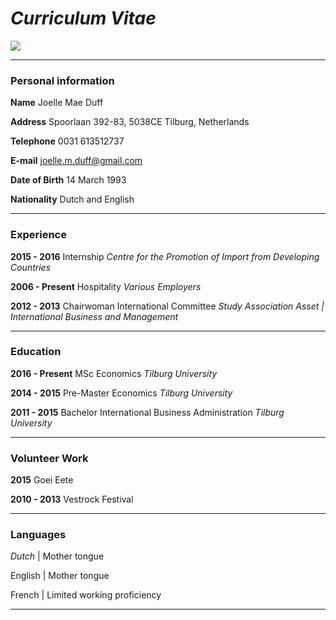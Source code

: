 
# *Curriculum Vitae*


![](https://media.licdn.com/mpr/mpr/shrinknp_200_200/p/3/005/098/2b8/176ff00.jpg)

___________________________________________


### Personal information


**Name** Joelle Mae Duff 

**Address** Spoorlaan 392-83, 5038CE Tilburg, Netherlands

**Telephone** 0031 613512737

**E-mail** joelle.m.duff@gmail.com

**Date of Birth** 14 March 1993

**Nationality** Dutch and English

___________________________

### Experience

**2015 - 2016** Internship *Centre for the Promotion of Import from Developing Countries*

**2006 - Present** Hospitality *Various Employers*

**2012 - 2013** Chairwoman International Committee  *Study Association Asset | International Business and Management*

______________________________________________


### Education

**2016 - Present** MSc Economics 
*Tilburg University*

**2014 - 2015** Pre-Master Economics *Tilburg University*

**2011 - 2015** Bachelor International Business Administration *Tilburg University*

____________________________

### Volunteer Work

**2015** Goei Eete

**2010 - 2013** Vestrock Festival

______________________________

### Languages

*Dutch* | Mother tongue

English | Mother tongue

French | Limited working proficiency

_________________________________________
